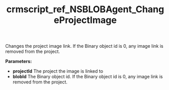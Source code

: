 ﻿---
title: crmscript_ref_NSBLOBAgent_ChangeProjectImage
description: Void ChangeProjectImage(Integer projectId, Integer blobId)
intellisense: NSBLOBAgent.ChangeProjectImage
keywords: NSBLOBAgent,ChangeProjectImage
so.topic: reference
---

Changes the project image link. If the Binary object id is 0, any image link is removed from the project.

**Parameters:**
 - **projectId** The project the image is linked to
 - **blobId** The Binary object id. If the Binary object id is 0, any image link is removed from the project.
